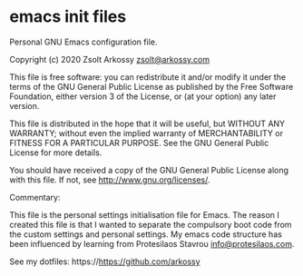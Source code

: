 # emacs init files

Personal GNU Emacs configuration file.

Copyright (c) 2020 Zsolt Arkossy <zsolt@arkossy.com>

This file is free software: you can redistribute it and/or modify it
under the terms of the GNU General Public License as published by the
Free Software Foundation, either version 3 of the License, or (at
your option) any later version.

This file is distributed in the hope that it will be useful, but
WITHOUT ANY WARRANTY; without even the implied warranty of
MERCHANTABILITY or FITNESS FOR A PARTICULAR PURPOSE.  See the GNU
General Public License for more details.

You should have received a copy of the GNU General Public License
along with this file.  If not, see <http://www.gnu.org/licenses/>.

Commentary:

This file is the personal settings initialisation file for Emacs. 
The reason I created this file is that I wanted to separate the 
compulsory boot code from the custom settings and personal settings.
My emacs code structure has been influenced by learning from
Protesilaos Stavrou <info@protesilaos.com>.

See my dotfiles: https://https://github.com/arkossy
